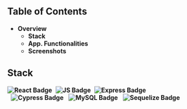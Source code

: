 ## Table of Contents
* <strong>Overview</strong>
    * <strong>Stack</strong>
    * <strong>App. Functionalities
    * <strong>Screenshots</strong>  
    
## Stack
<div id="badges" style="display: flex; justify-content: start;">
    <img src="https://img.shields.io/badge/React-white?style=for-the-badge&logo=react&logoColor=blue" alt="React Badge"/>
    <img style="margin-left: 0.5rem;" src="https://img.shields.io/badge/JavaScript-white?style=for-the-badge&logo=javascript&logoColor=yellow" alt="JS Badge"/>
    <img style="margin-left: 0.5rem;" src="https://img.shields.io/badge/NodeJs-white?style=for-the-badge&logo=express&logoColor=green" alt="Express Badge"/>
</div> 
 <img style="margin-left: 0.5rem;" src="https://img.shields.io/badge/Cypress-white?style=for-the-badge&logo=cypress&logoColor=blue" alt="Cypress Badge"/>
 <img style="margin-left: 0.5rem;" src="https://img.shields.io/badge/MySQL-white?style=for-the-badge&logo=mysql&logoColor=black" alt="MySQL Badge"/>
 <img style="margin-left: 0.5rem;" src="https://img.shields.io/badge/Sequelize-white?style=for-the-badge&logo=sequelize&logoColor=##52B0E7" alt="Sequelize Badge"/>
 </div>
